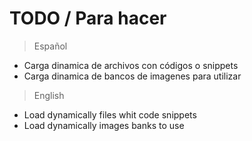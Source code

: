 # TODO / Para hacer

>Español

- Carga dinamica de archivos con códigos o snippets
- Carga dinamica de bancos de imagenes para utilizar

>English

- Load dynamically files whit code snippets
- Load dynamically images banks to use